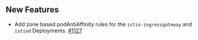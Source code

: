 ## New Features
- Add zone based podAntiAffinity rules for the `istio-ingressgateway` and `istiod` Deployments. [#1127](https://github.com/kyma-project/istio/pull/1127)
